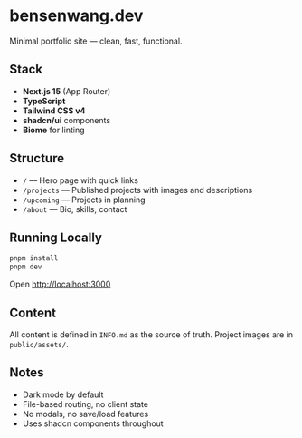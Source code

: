 # bensenwang.dev

Minimal portfolio site — clean, fast, functional.


## Stack

- **Next.js 15** (App Router)
- **TypeScript**
- **Tailwind CSS v4**
- **shadcn/ui** components
- **Biome** for linting

## Structure

- `/` — Hero page with quick links
- `/projects` — Published projects with images and descriptions
- `/upcoming` — Projects in planning
- `/about` — Bio, skills, contact

## Running Locally

```bash
pnpm install
pnpm dev
```

Open [http://localhost:3000](http://localhost:3000)

## Content

All content is defined in `INFO.md` as the source of truth. Project images are in `public/assets/`.

## Notes

- Dark mode by default
- File-based routing, no client state
- No modals, no save/load features
- Uses shadcn components throughout
